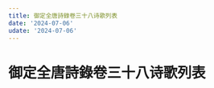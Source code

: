 ```yaml
---
title: 御定全唐詩錄卷三十八诗歌列表
date: '2024-07-06'
udate: '2024-07-06'
---
```

# 御定全唐詩錄卷三十八诗歌列表

<PoemList :list="poems" :authorMap="authorMap" :chapternum="38" />

<script setup>
const chapter = '卷三十八';
import poems from '/data/qtsl/卷三十八/poems.json'
import authorMap from '/data/qtsl/卷三十八/author.json'
</script>
